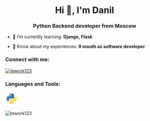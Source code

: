 <h1 align="center">Hi 👋, I'm Danil</h1>
<h3 align="center">Python Backend developer from Moscow</h3>

- 🌱 I’m currently learning: **Django, Flask**

- 📄 Know about my experiences: **9 mouth as software developer**

<h3 align="left">Connect with me:</h3>
<p align="left">
<a href="https://dev.to/tework123" target="blank"><img align="center" src="https://raw.githubusercontent.com/rahuldkjain/github-profile-readme-generator/master/src/images/icons/Social/devto.svg" alt="tework123" height="30" width="40" /></a>
</p>

<h3 align="left">Languages and Tools:</h3>
<p align="left"> <a href="https://www.python.org" target="_blank" rel="noreferrer"> <img src="https://raw.githubusercontent.com/devicons/devicon/master/icons/python/python-original.svg" alt="python" width="40" height="40"/> </a> </p>

<p><img align="center" src="https://github-readme-stats.vercel.app/api/top-langs?username=tework123&show_icons=true&locale=en&layout=compact" alt="tework123" /></p>
